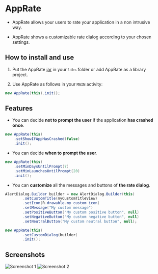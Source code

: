 AppRate
=======

* AppRate allows your users to rate your application in a non intrusive way.

* AppRate shows a customizable rate dialog according to your chosen settings.

How to install and use
----------------------

1. Put the AppRate [jar] in your `libs` folder or add AppRate as a library project.

[jar]: https://github.com/TimotheeJeannin/AppRate/downloads

2. Use AppRate as follows in your `MAIN` activity: 

```java
new AppRate(this).init();
```

Features
--------

* You can decide **not to prompt the user** if the application **has crashed once**.

```java
new AppRate(this)
    .setShowIfAppHasCrashed(false)
    .init();
```

* You can decide **when to prompt the user**.

```java
new AppRate(this)
    .setMinDaysUntilPrompt(7)
    .setMinLaunchesUntilPrompt(20)
    .init();
```

* You can **customize** all the messages and buttons of **the rate dialog**.

```java
AlertDialog.Builder builder = new AlertDialog.Builder(this)
		.setCustomTitle(myCustomTitleView)
		.setIcon(R.drawable.my_custom_icon)
		.setMessage("My custom message")
		.setPositiveButton("My custom positive button", null)
		.setNegativeButton("My custom negative button", null)
		.setNeutralButton("My custom neutral button", null);

new AppRate(this)
		.setCustomDialog(builder)
		.init();
```

Screenshots
-----------

![Screenshot 1](https://raw.github.com/TimotheeJeannin/AppRate/master/Screenshots/screenshot_1.png "Screenshot 1")
![Screenshot 2](https://raw.github.com/TimotheeJeannin/AppRate/master/Screenshots/screenshot_2.png "Screenshot 2")